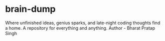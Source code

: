 # brain-dump
Where unfinished ideas, genius sparks, and late-night coding thoughts find a home. A repository for everything and anything.
Author - Bharat Pratap Singh 
